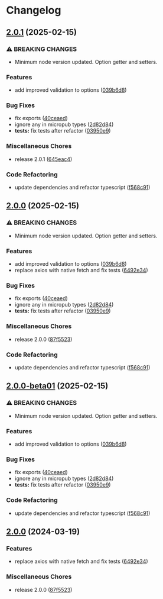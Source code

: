 # Changelog

## [2.0.1](https://github.com/grantcodes/micropub/compare/v2.0.0...v2.0.1) (2025-02-15)


### ⚠ BREAKING CHANGES

* Minimum node version updated. Option getter and setters.

### Features

* add improved validation to options ([039b6d8](https://github.com/grantcodes/micropub/commit/039b6d890115cdd0333e6b32adeba1810c2f006e))


### Bug Fixes

* fix exports ([40ceaed](https://github.com/grantcodes/micropub/commit/40ceaed6fb65bfe35d83d9d757c2bd79f2fc1cc9))
* ignore any in micropub types ([2d82d84](https://github.com/grantcodes/micropub/commit/2d82d843ec8ae23b9a957feb88dc205307ba41f1))
* **tests:** fix tests after refactor ([03950e9](https://github.com/grantcodes/micropub/commit/03950e9c6c5883a20bb595ab91913f929dacac98))


### Miscellaneous Chores

* release 2.0.1 ([645eac4](https://github.com/grantcodes/micropub/commit/645eac4e3692865af151ae255e0744abad88faf7))


### Code Refactoring

* update dependencies and refactor typescript ([f568c91](https://github.com/grantcodes/micropub/commit/f568c91a2154715dc4f30c9e8d7b3a3f97e84ef4))

## [2.0.0](https://github.com/grantcodes/micropub/compare/v2.0.0-beta01...v2.0.0) (2025-02-15)


### ⚠ BREAKING CHANGES

* Minimum node version updated. Option getter and setters.

### Features

* add improved validation to options ([039b6d8](https://github.com/grantcodes/micropub/commit/039b6d890115cdd0333e6b32adeba1810c2f006e))
* replace axios with native fetch and fix tests ([6492e34](https://github.com/grantcodes/micropub/commit/6492e34e61caf371f88532b77d768117f12ea056))


### Bug Fixes

* fix exports ([40ceaed](https://github.com/grantcodes/micropub/commit/40ceaed6fb65bfe35d83d9d757c2bd79f2fc1cc9))
* ignore any in micropub types ([2d82d84](https://github.com/grantcodes/micropub/commit/2d82d843ec8ae23b9a957feb88dc205307ba41f1))
* **tests:** fix tests after refactor ([03950e9](https://github.com/grantcodes/micropub/commit/03950e9c6c5883a20bb595ab91913f929dacac98))


### Miscellaneous Chores

* release 2.0.0 ([87f5523](https://github.com/grantcodes/micropub/commit/87f5523df58e2fa6e71034547307b209bd6f63b1))


### Code Refactoring

* update dependencies and refactor typescript ([f568c91](https://github.com/grantcodes/micropub/commit/f568c91a2154715dc4f30c9e8d7b3a3f97e84ef4))

## [2.0.0-beta01](https://github.com/grantcodes/micropub/compare/v2.0.0...v2.0.0-beta01) (2025-02-15)


### ⚠ BREAKING CHANGES

* Minimum node version updated. Option getter and setters.

### Features

* add improved validation to options ([039b6d8](https://github.com/grantcodes/micropub/commit/039b6d890115cdd0333e6b32adeba1810c2f006e))


### Bug Fixes

* fix exports ([40ceaed](https://github.com/grantcodes/micropub/commit/40ceaed6fb65bfe35d83d9d757c2bd79f2fc1cc9))
* ignore any in micropub types ([2d82d84](https://github.com/grantcodes/micropub/commit/2d82d843ec8ae23b9a957feb88dc205307ba41f1))
* **tests:** fix tests after refactor ([03950e9](https://github.com/grantcodes/micropub/commit/03950e9c6c5883a20bb595ab91913f929dacac98))


### Code Refactoring

* update dependencies and refactor typescript ([f568c91](https://github.com/grantcodes/micropub/commit/f568c91a2154715dc4f30c9e8d7b3a3f97e84ef4))

## [2.0.0](https://github.com/grantcodes/micropub/compare/v1.6.2...v2.0.0) (2024-03-19)


### Features

* replace axios with native fetch and fix tests ([6492e34](https://github.com/grantcodes/micropub/commit/6492e34e61caf371f88532b77d768117f12ea056))


### Miscellaneous Chores

* release 2.0.0 ([87f5523](https://github.com/grantcodes/micropub/commit/87f5523df58e2fa6e71034547307b209bd6f63b1))
